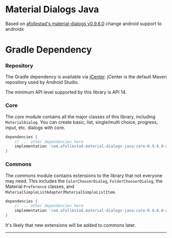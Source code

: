 # Material Dialogs Java
Based on <a href="https://github.com/afollestad/material-dialogs" target="_blank">afollestad's material-dialogs v0.9.6.0</a> change android support to androidx

# Gradle Dependency

### Repository

The Gradle dependency is available via [jCenter](https://bintray.com/drummer-aidan/maven/material-dialogs:core/view).
jCenter is the default Maven repository used by Android Studio.

The minimum API level supported by this library is API 14.

### Core

The *core* module contains all the major classes of this library, including `MaterialDialog`.
You can create basic, list, single/multi choice, progress, input, etc. dialogs with core.

```gradle
dependencies {
	// ... other dependencies here
    implementation 'com.afollestad.material-dialogs-java:core:0.9.6.0-androidx'
}
```

### Commons

The *commons* module contains extensions to the library that not everyone may need. This includes the
`ColorChooserDialog`, `FolderChooserDialog`, the Material `Preference` classes, and `MaterialSimpleListAdapter`/`MaterialSimpleListItem`.

```gradle
dependencies {
    // ... other dependencies here
    implementation 'com.afollestad.material-dialogs-java:core:0.9.6.0-androidx'
}
```

It's likely that new extensions will be added to commons later.

---
